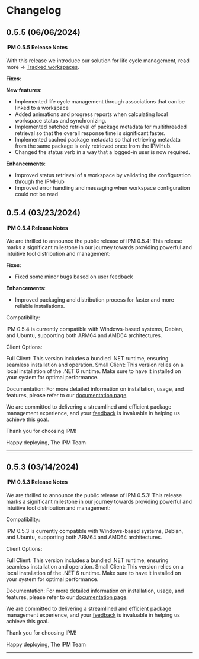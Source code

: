 # Changelog

## 0.5.5 (06/06/2024)

#### IPM 0.5.5 Release Notes

With this release we introduce our solution for life cycle management, read more -> [Tracked workspaces](https://docs.ipmhub.io/docs/tracked_workspaces/home/).

**Fixes**:

**New features**:

- Implemented life cycle management through associations that can be linked to a workspace
- Added animations and progress reports when calculating local workspace status and synchronizing.
- Implemented batched retrieval of package metadata for multithreaded retrieval so that the overall response time is significant faster. 
- Implemented cached package metadata so that retrieving metadata from the same package is only retrieved once from the IPMHub.
- Changed the status verb in a way that a logged-in user is now required.

**Enhancements**:
- Improved status retrieval of a workspace by validating the configuration through the IPMHub
- Improved error handling and messaging when workspace configuration could not be read

## 0.5.4 (03/23/2024)

#### IPM 0.5.4 Release Notes

We are thrilled to announce the public release of IPM 0.5.4! This release marks a significant milestone in our journey towards providing powerful and intuitive tool distribution and management:

**Fixes**:
- Fixed some minor bugs based on user feedback

**Enhancements**:

- Improved packaging and distribution process for faster and more reliable installations.

Compatibility:

IPM 0.5.4 is currently compatible with Windows-based systems, Debian, and Ubuntu, supporting both ARM64 and AMD64 architectures.

Client Options:

Full Client: This version includes a bundled .NET runtime, ensuring seamless installation and operation.
Small Client: This version relies on a local installation of the .NET 6 runtime. Make sure to have it installed on your system for optimal performance.

Documentation:
For more detailed information on installation, usage, and features, please refer to our [documentation page](https://docs.ipmhub.io/docs/installation/).

We are committed to delivering a streamlined and efficient package management experience, and your [feedback](https://github.com/orgs/ipmhubio/discussions) is invaluable in helping us achieve this goal.

Thank you for choosing IPM!

Happy deploying,
The IPM Team

---

## 0.5.3 (03/14/2024)

#### IPM 0.5.3 Release Notes

We are thrilled to announce the public release of IPM 0.5.3! This release marks a significant milestone in our journey towards providing powerful and intuitive tool distribution and management:

Compatibility:

IPM 0.5.3 is currently compatible with Windows-based systems, Debian, and Ubuntu, supporting both ARM64 and AMD64 architectures.

Client Options:

Full Client: This version includes a bundled .NET runtime, ensuring seamless installation and operation.
Small Client: This version relies on a local installation of the .NET 6 runtime. Make sure to have it installed on your system for optimal performance.

Documentation:
For more detailed information on installation, usage, and features, please refer to our [documentation page](https://docs.ipmhub.io/docs/installation/).

We are committed to delivering a streamlined and efficient package management experience, and your [feedback](https://github.com/orgs/ipmhubio/discussions) is invaluable in helping us achieve this goal.

Thank you for choosing IPM!

Happy deploying,
The IPM Team

---